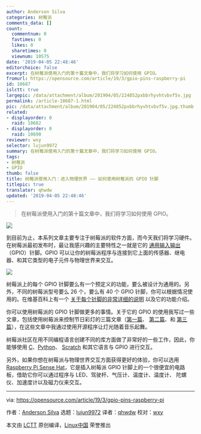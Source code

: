 ```yaml
---
author: Anderson Silva
categories: 树莓派
comments_data: []
count:
  commentnum: 0
  favtimes: 0
  likes: 0
  sharetimes: 0
  viewnum: 10575
date: '2019-04-05 22:48:46'
editorchoice: false
excerpt: 在树莓派使用入门的第十篇文章中，我们将学习如何使用 GPIO。
fromurl: https://opensource.com/article/19/3/gpio-pins-raspberry-pi
id: 10687
islctt: true
largepic: /data/attachment/album/201904/05/224852pxbbrhyvhtvbvf5v.jpg
permalink: /article-10687-1.html
pic: /data/attachment/album/201904/05/224852pxbbrhyvhtvbvf5v.jpg.thumb.jpg
related:
- displayorder: 0
  raid: 10682
- displayorder: 0
  raid: 10690
reviewer: wxy
selector: lujun9972
summary: 在树莓派使用入门的第十篇文章中，我们将学习如何使用 GPIO。
tags:
- 树莓派
- GPIO
thumb: false
title: 树莓派使用入门：进入物理世界 —— 如何使用树莓派的 GPIO 针脚
titlepic: true
translator: qhwdw
updated: '2019-04-05 22:48:46'
---
```



> 
> 在树莓派使用入门的第十篇文章中，我们将学习如何使用 GPIO。
> 
> 
> 


![](/data/attachment/album/201904/05/224852pxbbrhyvhtvbvf5v.jpg)


到目前为止，本系列文章主要专注于树莓派的软件方面，而今天我们将学习硬件。在树莓派最初发布时，最让我感兴趣的主要特性之一就是它的 [通用输入输出](https://www.raspberrypi.org/documentation/usage/gpio/)（GPIO）针脚。GPIO 可以让你的树莓派程序与连接到它上面的传感器、继电器、和其它类型的电子元件与物理世界来交互。


![](/data/attachment/album/201904/05/224854s05xwr7pxwhpxwn0.jpg)


树莓派上的每个 GPIO 针脚要么有一个预定义的功能，要么被设计为通用的。另外，不同的树莓派型号要么 26 个，要么有 40 个 GPIO 针脚，你可以根据情况使用的。在维基百科上有一个 [关于每个针脚的非常详细的说明](https://en.wikipedia.org/wiki/Raspberry_Pi#General_purpose_input-output_(GPIO)_connector) 以及它的功能介绍。


你可以使用树莓派的 GPIO 针脚做更多的事情。关于它的 GPIO 的使用我写过一些文章，包括使用树莓派来控制节日彩灯的三篇文章（[第一篇](https://opensource.com/life/15/2/music-light-show-with-raspberry-pi)、 [第二篇](https://opensource.com/life/15/12/ssh-your-christmas-tree-raspberry-pi)、和 [第三篇](https://opensource.com/article/18/12/lightshowpi-raspberry-pi)），在这些文章中我通过使用开源程序让灯光随着音乐起舞。


树莓派社区在用不同编程语言创建不同的库方面做了非常好的一些工作，因此，你能够使用 [C](https://www.bigmessowires.com/2018/05/26/raspberry-pi-gpio-programming-in-c/)、[Python](https://www.raspberrypi.org/documentation/usage/gpio/python/README.md)、 [Scratch](https://www.raspberrypi.org/documentation/usage/gpio/scratch2/README.md) 和其它语言与 GPIO 进行交互。


另外，如果你想在树莓派与物理世界交互方面获得更好的体验，你可以选用 [Raspberry Pi Sense Hat](https://opensource.com/life/16/4/experimenting-raspberry-pi-sense-hat)，它是插入树莓派 GPIO 针脚上的一个很便宜的电路板，借助它你可以通过程序与 LED、驾驶杆、气压计、温度计、温度计、 陀螺仪、加速度计以及磁力仪来交互。




---


via: <https://opensource.com/article/19/3/gpio-pins-raspberry-pi>


作者：[Anderson Silva](https://opensource.com/users/ansilva) 选题：[lujun9972](https://github.com/lujun9972) 译者：[qhwdw](https://github.com/qhwdw) 校对：[wxy](https://github.com/wxy)


本文由 [LCTT](https://github.com/LCTT/TranslateProject) 原创编译，[Linux中国](https://linux.cn/) 荣誉推出